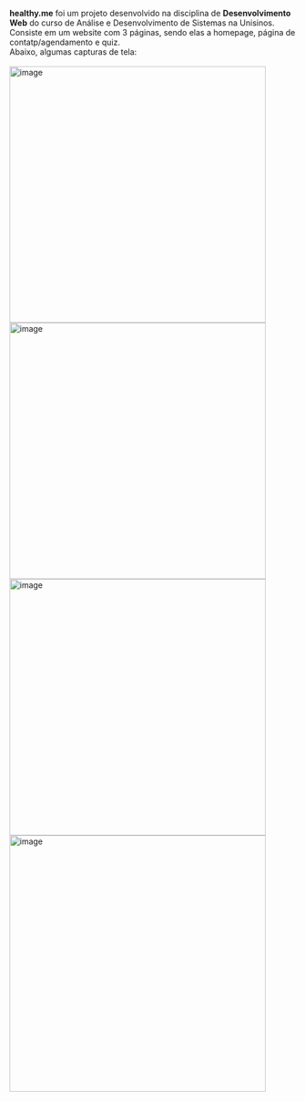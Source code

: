 <strong>healthy.me</strong> foi um projeto desenvolvido na disciplina de <strong>Desenvolvimento Web</strong> do curso de Análise e Desenvolvimento de Sistemas na Unisinos. </br>
Consiste em um website com 3 páginas, sendo elas a homepage, página de contatp/agendamento e quiz.  </br>
Abaixo, algumas capturas de tela: </br>
 </br>
<img width="450" alt="image" src="https://github.com/isabelamuller/healthy.me-faculdade/assets/94134546/36d48f48-bcee-4e75-914e-11e3084398ee">
<img width="450" alt="image" src="https://github.com/isabelamuller/healthy.me-faculdade/assets/94134546/12aea704-a364-4b5c-9b08-39abfb9812a9">
<img width="450" alt="image" src="https://github.com/isabelamuller/healthy.me-faculdade/assets/94134546/6af326cb-6d4c-4f91-86ed-b326c36a649e">
<img width="450" alt="image" src="https://github.com/isabelamuller/healthy.me-faculdade/assets/94134546/91b00887-ab98-4a9c-9603-d75b87573591">
